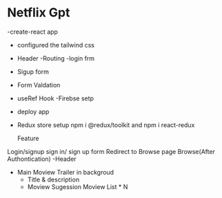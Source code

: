 # Netflix Gpt
-create-react app
- configured the tailwind css
- Header
-Routing
-login frm
- Sigup form
- Form Valdation
- useRef Hook
-Firebse setp
- deploy app
- Redux store setup npm i @redux/toolkit and npm i react-redux 

     Feature
 
Login/signup
  sign in/ sign up form
   Redirect to Browse page
 Browse(After Authontication)
  -Header
  - Main Moview
     Trailer in backgroud
      - Title & description
       - Moview Sugession
        Moview List * N
